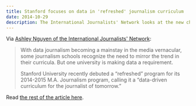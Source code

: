 ```yaml
---
title: Stanford focuses on data in 'refreshed' journalism curriculum
date: 2014-10-29
description: The International Journalists' Network looks at the new changes to Stanford's journalism program.
---
```


Via [Ashley Nguyen of the International Journalists' Network](https://ijnet.org/en/blog/stanford-focuses-data-refreshed-journalism-curriculum):

> With data journalism becoming a mainstay in the media vernacular, some journalism schools recognize the need to mirror the trend in their curricula. But one university is making data a requirement.  
> 
> Stanford University recently debuted a “refreshed” program for its 2014-2015 M.A. Journalism program, calling it a “data-driven curriculum for the journalist of tomorrow.” 

Read [the rest of the article here](https://ijnet.org/en/blog/stanford-focuses-data-refreshed-journalism-curriculum).
